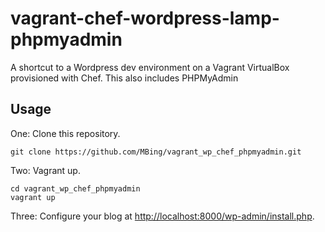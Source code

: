 # vagrant-chef-wordpress-lamp-phpmyadmin

A shortcut to a Wordpress dev environment on a Vagrant VirtualBox provisioned with Chef. 
This also includes PHPMyAdmin

## Usage

One: Clone this repository.

```
git clone https://github.com/MBing/vagrant_wp_chef_phpmyadmin.git
```

Two: Vagrant up.

```
cd vagrant_wp_chef_phpmyadmin
vagrant up
```

Three: Configure your blog at [http://localhost:8000/wp-admin/install.php](http://localhost:8000/wp-admin/install.php).

